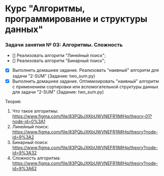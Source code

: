 # Курс "Алгоритмы, программирование и структуры данных"

### Задачи занятия № 03: Алгоритмы. Сложность

- [] Реализовать алгоритм "Линейный поиск";
- [] Реализовать алгоритм "Бинарный поиск";
- [X] Выполнить домашнее задание. Реализовать "наивный" алгоритм для задачи "2-SUM" (Задание: two_sum.py)
- [X] Выполнить домашнее задание. Оптимизировать "наивный" алгоритм с применением сортировки или вспомогательной структуры данных для задачи "2-SUM" (Задание: two_sum.py)

Теория: 
1. Что такое алгоритмы: https://www.figma.com/file/83PQbJXKbUWVNEFR1lMlHq/theory-01?node-id=0%3A1
2. Линейный поиск: https://www.figma.com/file/83PQbJXKbUWVNEFR1lMlHq/theory?node-id=9%3A2
3. Бинарный поиск: https://www.figma.com/file/83PQbJXKbUWVNEFR1lMlHq/theory?node-id=9%3A32
4. Сложность алгоритма: https://www.figma.com/file/83PQbJXKbUWVNEFR1lMlHq/theory?node-id=9%3A62